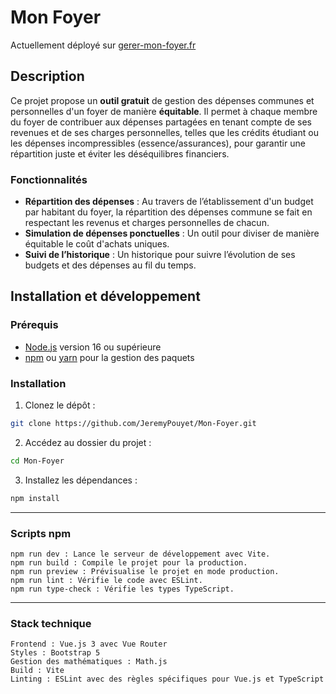 # Mon Foyer

Actuellement déployé sur [gerer-mon-foyer.fr](https://gerer-mon-foyer.fr)

## Description

Ce projet propose un **outil gratuit** de gestion des dépenses communes et personnelles d'un foyer de manière **équitable**. Il permet à chaque membre du foyer de contribuer aux dépenses partagées en tenant compte de ses revenues et de ses charges personnelles, telles que les crédits étudiant ou les dépenses incompressibles (essence/assurances), pour garantir une répartition juste et éviter les déséquilibres financiers.

### Fonctionnalités

- **Répartition des dépenses** : Au travers de l’établissement d'un budget par habitant du foyer, la répartition des dépenses commune se fait en respectant les revenus et charges personnelles de chacun.
- **Simulation de dépenses ponctuelles** : Un outil pour diviser de manière équitable le coût d'achats uniques.
- **Suivi de l’historique** : Un historique pour suivre l’évolution de ses budgets et des dépenses au fil du temps.

## Installation et développement

### Prérequis

- [Node.js](https://nodejs.org/) version 16 ou supérieure
- [npm](https://www.npmjs.com/) ou [yarn](https://yarnpkg.com/) pour la gestion des paquets

### Installation

1. Clonez le dépôt :
  ```bash
  git clone https://github.com/JeremyPouyet/Mon-Foyer.git
  ```
2. Accédez au dossier du projet :
  ```bash
  cd Mon-Foyer
  ```
3. Installez les dépendances :
  ```bash
  npm install
  ```
---
### Scripts npm

    npm run dev : Lance le serveur de développement avec Vite.
    npm run build : Compile le projet pour la production.
    npm run preview : Prévisualise le projet en mode production.
    npm run lint : Vérifie le code avec ESLint.
    npm run type-check : Vérifie les types TypeScript.
---

### Stack technique

    Frontend : Vue.js 3 avec Vue Router
    Styles : Bootstrap 5
    Gestion des mathématiques : Math.js
    Build : Vite
    Linting : ESLint avec des règles spécifiques pour Vue.js et TypeScript